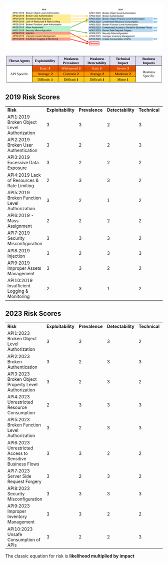![](attachments/Pasted%20image%2020250713145941.png)

![](attachments/Pasted%20image%2020250713150000.png)

## 2019 Risk Scores

|   |   |   |   |   |   |
|---|---|---|---|---|---|
|**Risk**|**Exploitability**|**Prevalence**|**Detectability**|**Technical**|**Overall**|
|API1:2019 Broken Object Level Authorization|3|3|2|3|11|
|API2:2019 Broken User Authentication|3|2|2|3|10|
|API3:2019 Excessive Data Exposure|3|2|2|2|9|
|API4:2019 Lack of Resources & Rate Limiting|2|3|3|2|10|
|API5:2019 Broken Function Level Authorization|3|2|1|2|8|
|API6:2019 - Mass Assignment|2|2|2|2|8|
|API7:2019 Security Misconfiguration|3|3|3|2|11|
|API8:2019 Injection|3|2|3|3|11|
|API9:2019 Improper Assets Management|3|3|2|2|10|
|API10:2019 Insufficient Logging & Monitoring|2|3|1|2|8|
## 2023 Risk Scores

|   |   |   |   |   |   |
|---|---|---|---|---|---|
|**Risk**|**Exploitability**|**Prevalence**|**Detectability**|**Technical**|**Overall**|
|API1:2023 Broken Object Level Authorization|3|3|3|2|11|
|API2:2023 Broken Authentication|3|2|3|3|11|
|API3:2023 Broken Object Property Level Authorization|3|2|3|2|10|
|API4:2023 Unrestricted Resource Consumption|2|3|3|3|11|
|API5:2023 Broken Function Level Authorization|3|2|3|3|11|
|API6:2023 Unrestricted Access to Sensitive Business Flows|3|3|2|2|10|
|API7:2023 Server Side Request Forgery|3|2|3|2|10|
|API8:2023 Security Misconfiguration|3|3|3|3|12|
|API9:2023 Improper Inventory Management|3|3|2|2|10|
|API10:2023 Unsafe Consumption of APIs|3|2|2|3|10|

The classic equation for risk is **likelihood multiplied by impact**
